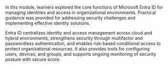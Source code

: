 In this module, learners explored the core functions of Microsoft Entra ID for managing identities and access in organizational environments. Practical guidance was provided for addressing security challenges and implementing effective identity solutions.

Entra ID centralizes identity and access management across cloud and hybrid environments, strengthens security through multifactor and passwordless authentication, and enables risk-based conditional access to protect organizational resources. It also provides tools for configuring users, devices, and groups, and supports ongoing monitoring of security posture with secure score.